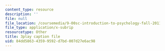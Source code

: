 ```yaml
---
content_type: resource
description: ''
file: null
file_location: /coursemedia/9-00sc-introduction-to-psychology-fall-2011/84dd586343599592d7bd007d27e6ac98_t73rjeOj0eY.srt
file_type: application/x-subrip
resourcetype: Other
title: 3play caption file
uid: 84dd5863-4359-9592-d7bd-007d27e6ac98
---
```

